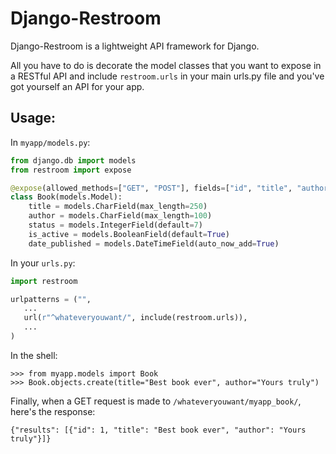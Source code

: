 # Django-Restroom

Django-Restroom is a lightweight API framework for Django.

All you have to do is decorate the model classes that you want to expose in a RESTful API and include `restroom.urls` in your main urls.py file and you've got yourself an API for your app.

## Usage:

In  `myapp/models.py`:

```python
from django.db import models
from restroom import expose

@expose(allowed_methods=["GET", "POST"], fields=["id", "title", "author"])
class Book(models.Model):
    title = models.CharField(max_length=250)
    author = models.CharField(max_length=100)
    status = models.IntegerField(default=7)
    is_active = models.BooleanField(default=True)
    date_published = models.DateTimeField(auto_now_add=True)
```

In your `urls.py`:

```python
import restroom

urlpatterns = ("",
   ...
   url(r"^whateveryouwant/", include(restroom.urls)),
   ...
)
```

In the shell:

```
>>> from myapp.models import Book
>>> Book.objects.create(title="Best book ever", author="Yours truly")
```

Finally, when a GET request is made to `/whateveryouwant/myapp_book/`, here's the response:
```
{"results": [{"id": 1, "title": "Best book ever", "author": "Yours truly"}]}
```
